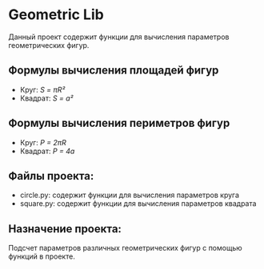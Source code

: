 # Geometric Lib
Данный проект содержит функции для вычисления 
параметров геометрических фигур.
## Формулы вычисления площадей фигур
- Круг: *S = πR²*
- Квадрат: *S = a²*

## Формулы вычисления периметров фигур
- Круг: *P = 2πR*
- Квадрат: *P = 4a*

## Файлы проекта:
- circle.py: содержит функции для вычисления 
параметров круга
- square.py: содержит функции для вычисления
  параметров квадрата
## Назначение проекта:
Подсчет параметров различных геометрических 
фигур с помощью функций в проекте.
